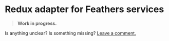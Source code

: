 # Redux adapter for Feathers services

> **Work in progress.**

Is anything unclear? Is something missing?
[Leave a comment.](https://github.com/eddyystop/feathers-an-introduction/issues/new?title=Comment%20on:%20Adapters,%20Redux%20adapter%20for%20Feathers%20services&body=Comment%20on:%20Adapters,%20Redux%20adapter%20for%20Feathers%20services)
